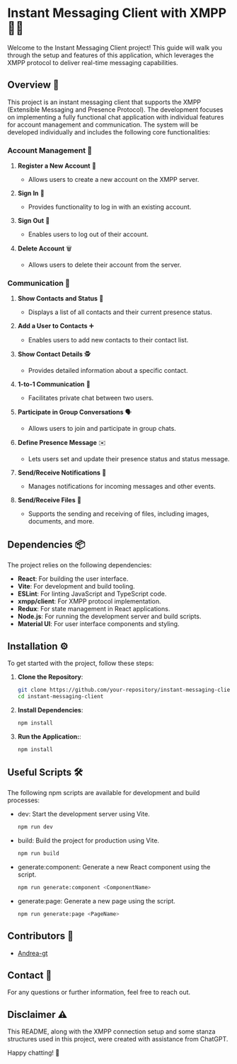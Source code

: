 # Instant Messaging Client with XMPP 📱💬
Welcome to the Instant Messaging Client project! This guide will walk you through the setup and features of this application, which leverages the XMPP protocol to deliver real-time messaging capabilities.

## Overview 📝
This project is an instant messaging client that supports the XMPP (Extensible Messaging and Presence Protocol). The development focuses on implementing a fully functional chat application with individual features for account management and communication. The system will be developed individually and includes the following core functionalities:

### Account Management 🔑

1. **Register a New Account** 📝
   - Allows users to create a new account on the XMPP server.
   
2. **Sign In** 🔐
   - Provides functionality to log in with an existing account.
   
3. **Sign Out** 🚪
   - Enables users to log out of their account.

4. **Delete Account** 🗑️
   - Allows users to delete their account from the server.

### Communication 💬

1. **Show Contacts and Status** 👥
   - Displays a list of all contacts and their current presence status.
   
2. **Add a User to Contacts** ➕
   - Enables users to add new contacts to their contact list.

3. **Show Contact Details** 🕵️
   - Provides detailed information about a specific contact.

4. **1-to-1 Communication** 💬
   - Facilitates private chat between two users.

5. **Participate in Group Conversations** 🗣️
   - Allows users to join and participate in group chats.

6. **Define Presence Message** ✉️
   - Lets users set and update their presence status and status message.

7. **Send/Receive Notifications** 🔔
   - Manages notifications for incoming messages and other events.

8. **Send/Receive Files** 📁
   - Supports the sending and receiving of files, including images, documents, and more.

## Dependencies 📦
The project relies on the following dependencies:

- **React**: For building the user interface.
- **Vite**: For development and build tooling.
- **ESLint**: For linting JavaScript and TypeScript code.
- **xmpp/client**: For XMPP protocol implementation.
- **Redux**: For state management in React applications.
- **Node.js**: For running the development server and build scripts.
- **Material UI**: For user interface components and styling.

## Installation ⚙️
To get started with the project, follow these steps:

1. **Clone the Repository**:

   ```bash
   git clone https://github.com/your-repository/instant-messaging-client.git
   cd instant-messaging-client

2. **Install Dependencies**:

   ```bash
   npm install

3. **Run the Application:**:

   ```bash
   npm install

## Useful Scripts 🛠️
The following npm scripts are available for development and build processes:

- dev: Start the development server using Vite.

   ```bash
   npm run dev

- build: Build the project for production using Vite.

   ```bash
   npm run build

- generate:component: Generate a new React component using the script.

   ```bash
   npm run generate:component <ComponentName>

- generate:page: Generate a new page using the script.

   ```bash
   npm run generate:page <PageName>

## Contributors 🌟
- [Andrea-gt](https://github.com/Andrea-gt)

## Contact 📧
For any questions or further information, feel free to reach out. 

## Disclaimer ⚠️
This README, along with the XMPP connection setup and some stanza structures used in this project, were created with assistance from ChatGPT.

Happy chatting! 🎉